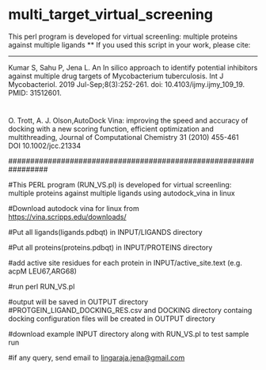# multi_target_virtual_screening
This perl program is developed for virtual screenling: multiple proteins against multiple ligands
**
If you used this script in your work, please cite: 
 
---------------------------------------------------
Kumar S, Sahu P, Jena L. An In silico approach to identify
potential inhibitors against multiple drug targets of 
Mycobacterium tuberculosis. Int J Mycobacteriol.
2019 Jul-Sep;8(3):252-261.
doi: 10.4103/ijmy.ijmy_109_19. PMID: 31512601.
#
O. Trott, A. J. Olson,AutoDock Vina: improving the speed and accuracy of docking with a new scoring function, efficient optimization and multithreading, Journal of Computational Chemistry 31 (2010) 455-461                                                                        
DOI 10.1002/jcc.21334                                         
                                                              

#################################################################


#This PERL program (RUN_VS.pl) is developed for virtual screenling: multiple proteins against multiple ligands using autodock_vina in linux

#Download autodock vina for linux from https://vina.scripps.edu/downloads/

#Put all ligands(ligands.pdbqt) in INPUT/LIGANDS directory

#Put all proteins(proteins.pdbqt) in INPUT/PROTEINS directory

#add active site residues for each protein in INPUT/active_site.text (e.g. acpM	LEU67,ARG68)

#run perl RUN_VS.pl

#output will be saved in OUTPUT directory 
#PROTGEIN_LIGAND_DOCKING_RES.csv and DOCKING directory containg docking configuration files will be created in OUTPUT directory 

#download example INPUT directory along with RUN_VS.pl to test sample run

#if any query, send email to lingaraja.jena@gmail.com
